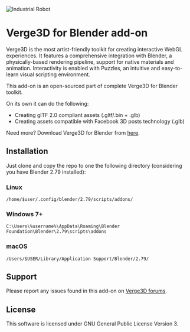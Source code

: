 ![Industrial Robot](https://www.soft8soft.com/wp-content/uploads/2018/07/industrial-robot-gallery.jpg)

# Verge3D for Blender add-on
Verge3D is the most artist-friendly toolkit for creating interactive WebGL experiences. It features a comprehensive integration with Blender, a physically-based rendering pipeline, support for native materials and animation. Interactivity is enabled with Puzzles, an intuitive and easy-to-learn visual scripting environment.

This add-on is an open-sourced part of complete Verge3D for Blender toolkit.

On its own it can do the following:

* Creating glTF 2.0 compliant assets (.gltf/.bin + .glb)
* Creating assets compatible with Facebook 3D posts technology (.glb)

Need more? Download Verge3D for Blender from [here](https://www.soft8soft.com/get-verge3d/).

## Installation
Just clone and copy the repo to one the following directory (considering you have Blender 2.79 installed):

### Linux
```
/home/$user/.config/blender/2.79/scripts/addons/
```

### Windows 7+
```
C:\Users\%username%\AppData\Roaming\Blender Foundation\Blender\2.79\scripts\addons
```

### macOS
```
/Users/$USER/Library/Application Support/Blender/2.79/
```

## Support
Please report any issues found in this add-on on [Verge3D forums](https://www.soft8soft.com/forums/).

## License
This software is licensed under GNU General Public License Version 3.

